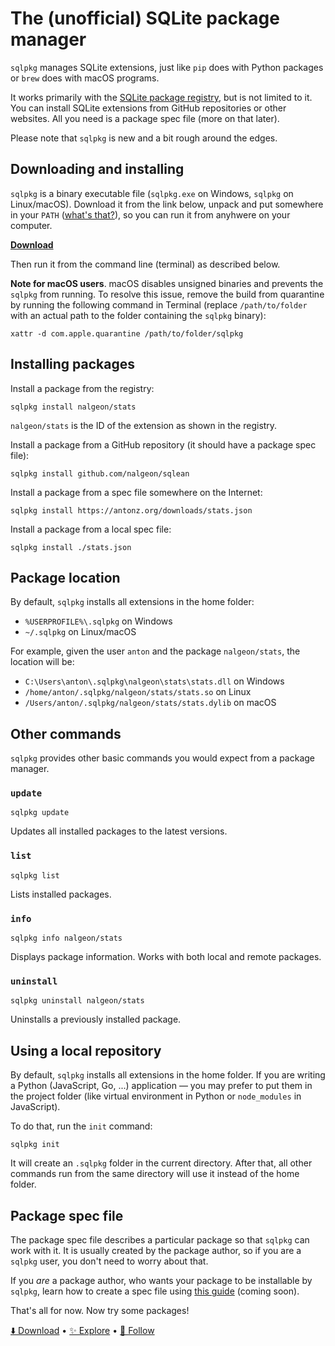 # The (unofficial) SQLite package manager

`sqlpkg` manages SQLite extensions, just like `pip` does with Python packages or `brew` does with macOS programs.

It works primarily with the [SQLite package registry](https://sqlpkg.org/), but is not limited to it. You can install SQLite extensions from GitHub repositories or other websites. All you need is a package spec file (more on that later).

Please note that `sqlpkg` is new and a bit rough around the edges.

## Downloading and installing

`sqlpkg` is a binary executable file (`sqlpkg.exe` on Windows, `sqlpkg` on Linux/macOS). Download it from the link below, unpack and put somewhere in your `PATH` ([what's that?](https://gist.github.com/nex3/c395b2f8fd4b02068be37c961301caa7)), so you can run it from anyhwere on your computer.

[**Download**](https://github.com/nalgeon/sqlpkg-cli/releases/latest)

Then run it from the command line (terminal) as described below.

**Note for macOS users**. macOS disables unsigned binaries and prevents the `sqlpkg` from running. To resolve this issue, remove the build from quarantine by running the following command in Terminal (replace `/path/to/folder` with an actual path to the folder containing the `sqlpkg` binary):

```
xattr -d com.apple.quarantine /path/to/folder/sqlpkg
```

## Installing packages

Install a package from the registry:

```
sqlpkg install nalgeon/stats
```

`nalgeon/stats` is the ID of the extension as shown in the registry.

Install a package from a GitHub repository (it should have a package spec file):

```
sqlpkg install github.com/nalgeon/sqlean
```

Install a package from a spec file somewhere on the Internet:

```
sqlpkg install https://antonz.org/downloads/stats.json
```

Install a package from a local spec file:

```
sqlpkg install ./stats.json
```

## Package location

By default, `sqlpkg` installs all extensions in the home folder:

-   `%USERPROFILE%\.sqlpkg` on Windows
-   `~/.sqlpkg` on Linux/macOS

For example, given the user `anton` and the package `nalgeon/stats`, the location will be:

-   `C:\Users\anton\.sqlpkg\nalgeon\stats\stats.dll` on Windows
-   `/home/anton/.sqlpkg/nalgeon/stats/stats.so` on Linux
-   `/Users/anton/.sqlpkg/nalgeon/stats/stats.dylib` on macOS

## Other commands

`sqlpkg` provides other basic commands you would expect from a package manager.

### `update`

```
sqlpkg update
```

Updates all installed packages to the latest versions.

### `list`

```
sqlpkg list
```

Lists installed packages.

### `info`

```
sqlpkg info nalgeon/stats
```

Displays package information. Works with both local and remote packages.

### `uninstall`

```
sqlpkg uninstall nalgeon/stats
```

Uninstalls a previously installed package.

## Using a local repository

By default, `sqlpkg` installs all extensions in the home folder. If you are writing a Python (JavaScript, Go, ...) application — you may prefer to put them in the project folder (like virtual environment in Python or `node_modules` in JavaScript).

To do that, run the `init` command:

```
sqlpkg init
```

It will create an `.sqlpkg` folder in the current directory. After that, all other commands run from the same directory will use it instead of the home folder.

## Package spec file

The package spec file describes a particular package so that `sqlpkg` can work with it. It is usually created by the package author, so if you are a `sqlpkg` user, you don't need to worry about that.

If you _are_ a package author, who wants your package to be installable by `sqlpkg`, learn how to create a spec file using [this guide](docs/spec-file.md) (coming soon).

That's all for now. Now try some packages!

[⬇️ Download](https://github.com/nalgeon/sqlpkg-cli/releases/latest) •
[✨ Explore](https://sqlpkg.org/) •
[🚀 Follow](https://twitter.com/ohmypy)
